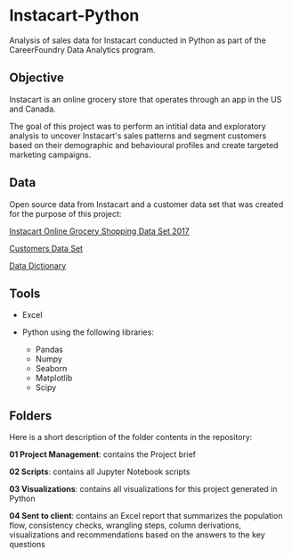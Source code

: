 # Instacart-Python
Analysis of sales data for Instacart conducted in Python as part of the CareerFoundry Data Analytics program.
## Objective
Instacart is an online grocery store that operates through an app in the US and Canada.

The goal of this project was to perform an intitial data and exploratory analysis to uncover Instacart's sales patterns and segment customers based on their demographic and behavioural profiles and create targeted marketing campaigns. 
## Data
Open source data from Instacart and a customer data set that was created for the purpose of this project:

[Instacart Online Grocery Shopping Data Set 2017](https://www.instacart.com/datasets/grocery-shopping-2017)

[Customers Data Set](https://s3.amazonaws.com/coach-courses-us/public/courses/data-immersion/A4/A4_Data_Assets/customers.zip)

[Data Dictionary](https://gist.github.com/jeremystan/c3b39d947d9b88b3ccff3147dbcf6c6b)
## Tools
- Excel

- Python using the following libraries:
  * Pandas
  * Numpy
  * Seaborn
  * Matplotlib
  * Scipy
## Folders
Here is a short description of the folder contents in the repository:

**01 Project Management**: contains the Project brief

**02 Scripts**: contains all Jupyter Notebook scripts

**03 Visualizations**: contains all visualizations for this project generated in Python

**04 Sent to client**: contains an Excel report that summarizes the population flow, consistency checks, wrangling steps, column derivations, 
                        visualizations and recommendations based on the answers to the key questions
